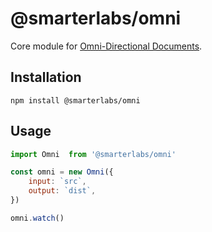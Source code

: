# @smarterlabs/omni

Core module for [Omni-Directional Documents](https://github.com/smarterlabs/omni).

## Installation

```
npm install @smarterlabs/omni
```

## Usage

```js
import Omni  from '@smarterlabs/omni'

const omni = new Omni({
	input: `src`,
	output: `dist`,
})

omni.watch()
```